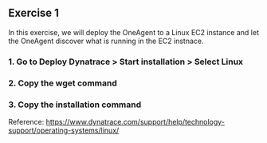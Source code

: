 ## Exercise 1
In this exercise, we will deploy the OneAgent to a Linux EC2 instance and let the OneAgent discover what is running in the EC2 instnace.

### 1. Go to Deploy Dynatrace > Start installation > Select Linux 

### 2. Copy the wget command

### 3. Copy the installation command

Reference: https://www.dynatrace.com/support/help/technology-support/operating-systems/linux/

